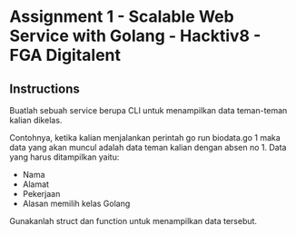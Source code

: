# Assignment 1 - Scalable Web Service with Golang - Hacktiv8 - FGA Digitalent

## Instructions

Buatlah sebuah service berupa CLI untuk menampilkan data teman-teman kalian dikelas.

Contohnya, ketika kalian menjalankan perintah go run biodata.go 1 maka data yang akan muncul adalah data teman kalian dengan absen no 1. Data yang harus ditampilkan yaitu:
- Nama
- Alamat
- Pekerjaan
- Alasan memilih kelas Golang

Gunakanlah struct dan function untuk menampilkan data tersebut.
